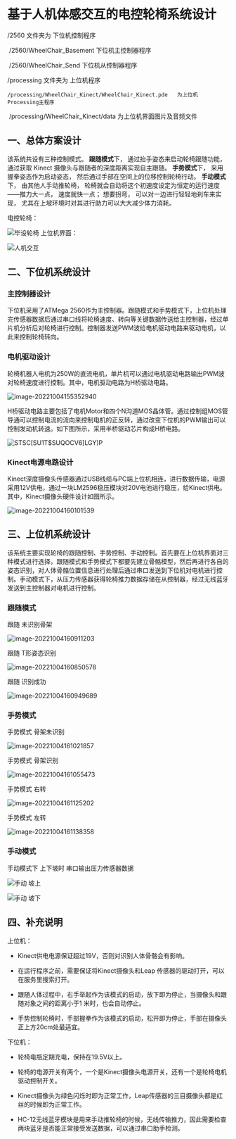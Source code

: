 # 基于人机体感交互的电控轮椅系统设计

/2560   文件夹为 下位机控制程序

​	/2560/WheelChair_Basement   下位机主控制器程序

​	/2560/WheelChair_Send    下位机从控制器程序

/processing  文件夹为 上位机程序

  	/processing/WheelChair_Kinect/WheelChair_Kinect.pde   为上位机Processing主程序

​	  /processing/WheelChair_Kinect/data    为上位机界面图片及音频文件

## 一、总体方案设计

该系统共设有三种控制模式。 **跟随模式**下， 通过抬手姿态来启动轮椅跟随功能， 通过获取 Kinect 摄像头与跟随者的深度距离实现自主跟随。 **手势模式**下， 采用握拳姿态作为启动姿态， 然后通过手部在空间上的位移控制轮椅行动。 **手动模式**下， 由其他人手动推轮椅， 轮椅就会自动将这个初速度设定为恒定的运行速度——推力大一点， 速度就快一点； 想要拐弯， 可以对一边进行轻轻地刹车来实现， 尤其在上坡环境时对其进行助力可以大大减少体力消耗。

电控轮椅：

![毕设轮椅](https://image-1312312327.cos.ap-shanghai.myqcloud.com/%E6%AF%95%E8%AE%BE%E8%BD%AE%E6%A4%85.png) 
上位机界面：

![人机交互](https://image-1312312327.cos.ap-shanghai.myqcloud.com/%E4%BA%BA%E6%9C%BA%E4%BA%A4%E4%BA%92.JPG)

## 二、下位机系统设计

### 主控制器设计

下位机采用了ATMega 2560作为主控制器。跟随模式和手势模式下，上位机处理完传感器数据后通过串口线将轮椅速度、转向等关键数据传送给主控制器，经过单片机分析后对轮椅进行控制。控制器发送PWM波给电机驱动电路来驱动电机，以此来控制轮椅转向。

### 电机驱动设计

轮椅机器人电机为250W的直流电机，单片机可以通过电机驱动电路输出PWM波对轮椅速度进行控制。其中，电机驱动电路为H桥驱动电路。

![image-20221004155352940](https://image-1312312327.cos.ap-shanghai.myqcloud.com/image-20221004155352940.png)

H桥驱动电路主要包括了电机Motor和四个N沟道MOS晶体管。通过控制组MOS管导通可以控制电流的流向来控制电机的正反转，通过改变下位机的PWM输出可以控制发动机转速。如下图所示，采用半桥驱动芯片构成H桥电路。

![STSC[SU1T$SUQOCV6]LGY)P](https://image-1312312327.cos.ap-shanghai.myqcloud.com/clip_image002.jpg)

### Kinect电源电路设计

Kinect深度摄像头传感器通过USB线缆与PC端上位机相连，进行数据传输，电源采用12V供电，通过一块LM2596稳压模块对20V电池进行稳压，给Kinect供电。其中，Kinect摄像头硬件设计如图所示。

![image-20221004160101539](https://image-1312312327.cos.ap-shanghai.myqcloud.com/image-20221004160101539.png)

## 三、上位机系统设计

该系统主要实现轮椅的跟随控制、手势控制、手动控制。首先要在上位机界面对三种模式进行选择，跟随模式和手势模式下都要先建立骨骼模型，然后再进行各自的姿态识别，对人体骨骼位置信息进行处理后通过串口发送到下位机对电机进行控制。手动模式下，从压力传感器获得轮椅推力数据存储在从控制器，经过无线蓝牙发送到主控制器对电机进行控制。

### 跟随模式

跟随 未识别骨架

![image-20221004160911203](https://image-1312312327.cos.ap-shanghai.myqcloud.com/image-20221004160911203.png)

跟随 T形姿态识别

![image-20221004160850578](https://image-1312312327.cos.ap-shanghai.myqcloud.com/image-20221004160850578.png)

跟随 识别成功

![image-20221004160949689](https://image-1312312327.cos.ap-shanghai.myqcloud.com/image-20221004160949689.png)

### 手势模式

手势模式 骨架未识别

![image-20221004161021857](https://image-1312312327.cos.ap-shanghai.myqcloud.com/image-20221004161021857.png)

手势模式 骨架识别

![image-20221004161055473](https://image-1312312327.cos.ap-shanghai.myqcloud.com/image-20221004161055473.png)

手势模式 右转

![image-20221004161125202](https://image-1312312327.cos.ap-shanghai.myqcloud.com/image-20221004161125202.png)

手势模式 左转

![image-20221004161138358](https://image-1312312327.cos.ap-shanghai.myqcloud.com/image-20221004161138358.png)

### 手动模式

手动模式下  上下坡时  串口输出压力传感器数据

![手动 坡上](https://image-1312312327.cos.ap-shanghai.myqcloud.com/%E6%89%8B%E5%8A%A8%20%E5%9D%A1%E4%B8%8A.png)

![手动 坡下](https://image-1312312327.cos.ap-shanghai.myqcloud.com/%E6%89%8B%E5%8A%A8%20%E5%9D%A1%E4%B8%8B.png)

## 四、补充说明

上位机：

- Kinect供电电源保证超过19V，否则对识别人体骨骼会有影响。

- 在运行程序之前，需要保证将Kinect摄像头和Leap 传感器的驱动打开，可以在服务里搜索打开。

- 跟随人体过程中，右手举起作为该模式的启动，放下即为停止，当摄像头和跟随对象之间的距离小于1 米时，也会自动停止。

- 手势控制轮椅时，手部握拳作为该模式的启动，松开即为停止，手部在摄像头正上方20cm处最适宜。

 

下位机：

- 轮椅电瓶定期充电，保持在19.5V以上。

- 轮椅的电源开关有两个，一个是Kinect摄像头电源开关，还有一个是轮椅电机驱动控制开关。

- Kinect摄像头为绿色闪烁时即为正常工作，Leap传感器的三目摄像头都是红丝的时候即为正常工作。

- HC-12无线蓝牙模块是用来手动推轮椅的时候，无线传输推力，因此需要检查两块蓝牙是否能正常接受发送数据，可以通过串口助手检测。

